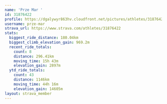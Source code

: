 ```yaml
---
name: 'Prze Mar '
id: 31876422
profile: https://dgalywyr863hv.cloudfront.net/pictures/athletes/31876422/22548952/4/large.jpg
username: prze-mar
strava_url: https://www.strava.com/athletes/31876422
stats:
  biggest_ride_distance: 180.04km
  biggest_climb_elevation_gain: 969.2m
  recent_ride_totals:
    count: 8
    distance: 296.41km
    moving_time: 15h 43m
    elevation_gain: 2897m
  ytd_ride_totals:
    count: 43
    distance: 1146km
    moving_time: 44h 16m
    elevation_gain: 14605m
layout: strava_member
--- 
```


